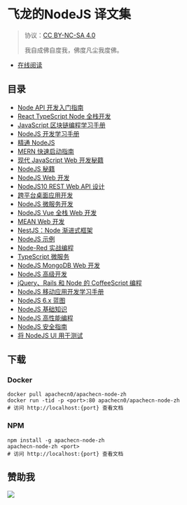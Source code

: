 # 飞龙的NodeJS 译文集

> 协议：[CC BY-NC-SA 4.0](http://creativecommons.org/licenses/by-nc-sa/4.0/)
> 
> 我自成佛自度我，佛度凡尘我度佛。

* [在线阅读](https://node.apachecn.org)
## 目录

+   [Node API 开发入门指南](docs/begin-api-dev-node/SUMMARY.md)
+   [React TypeScript Node 全栈开发](docs/full-stk-react-ts-node/SUMMARY.md)
+   [JavaScript 区块链编程学习手册](docs/learn-bc-prog-js/SUMMARY.md)
+   [NodeJS 开发学习手册](docs/learn-node-dev/SUMMARY.md)
+   [精通 NodeJS](docs/master-node/SUMMARY.md)
+   [MERN 快速启动指南 ](docs/mern-quick-start-guide/SUMMARY.md)
+   [现代 JavaScript Web 开发秘籍](docs/modern-js-web-dev-cb/SUMMARY.md)
+   [NodeJS 秘籍](docs/node-cb/SUMMARY.md)
+   [NodeJS Web 开发](docs/node-web-dev/SUMMARY.md)
+   [NodeJS10 REST Web API 设计](docs/rest-web-api-design-node10/SUMMARY.md)
+   [跨平台桌面应用开发](docs/cross-plat-desk-app-dev/SUMMARY.md)
+   [NodeJS 微服务开发](docs/dev-microsvc-node/SUMMARY.md)
+   [NodeJS Vue 全栈 Web 开发](docs/full-stk-web-dev-vue-node/SUMMARY.md)
+   [MEAN Web 开发](docs/mean-web-dev/SUMMARY.md)
+   [NestJS：Node 渐进式框架](docs/nest-prog-node-frame/SUMMARY.md)
+   [NodeJS 示例](docs/node-exam/SUMMARY.md)
+   [Node-Red 实战编程](docs/prac-node-red-prog/SUMMARY.md)
+   [TypeScript 微服务](docs/ts-microsvc/SUMMARY.md)
+   [NodeJS MongoDB Web 开发](docs/web-dev-mongo-node/SUMMARY.md)
+   [NodeJS 高级开发](docs/adv-node-dev/SUMMARY.md)
+   [jQuery、Rails 和 Node 的 CoffeeScript 编程](docs/cofs-prog-jq-rails-node/SUMMARY.md)
+   [NodeJS 移动应用开发学习手册](docs/learn-node-mobi-app-dev/SUMMARY.md)
+   [NodeJS 6.x 蓝图](docs/node-6x-blueprint/SUMMARY.md)
+   [NodeJS 基础知识](docs/node-essense/SUMMARY.md)
+   [NodeJS 高性能编程](docs/node-hiperf/SUMMARY.md)
+   [NodeJS 安全指南](docs/node-sec/SUMMARY.md)
+   [将 NodeJS UI 用于测试](docs/use-node-ui-test/SUMMARY.md)

## 下载

### Docker

```
docker pull apachecn0/apachecn-node-zh
docker run -tid -p <port>:80 apachecn0/apachecn-node-zh
# 访问 http://localhost:{port} 查看文档
```

### NPM

```
npm install -g apachecn-node-zh
apachecn-node-zh <port>
# 访问 http://localhost:{port} 查看文档
```

## 赞助我

![](https://img-blog.csdnimg.cn/20200112005920729.png)
